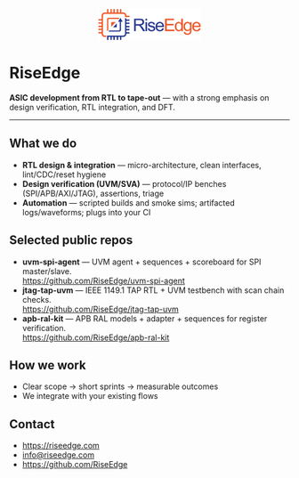 <!-- Org profile README for github.com/RiseEdge -->

<p align="center">
  <img src="https://raw.githubusercontent.com/RiseEdge/riseedge.github.io/main/assets/logo.png" alt="RiseEdge logo" height="56">
</p>

<h1 align="left">RiseEdge</h1>
<p align="left"><b>ASIC development from RTL to tape-out</b> — with a strong emphasis on design verification, RTL integration, and DFT.</p>

---

## What we do
- **RTL design & integration** — micro-architecture, clean interfaces, lint/CDC/reset hygiene  
- **Design verification (UVM/SVA)** — protocol/IP benches (SPI/APB/AXI/JTAG), assertions, triage  
- **Automation** — scripted builds and smoke sims; artifacted logs/waveforms; plugs into your CI

## Selected public repos
- **uvm-spi-agent** — UVM agent + sequences + scoreboard for SPI master/slave.  
  https://github.com/RiseEdge/uvm-spi-agent
- **jtag-tap-uvm** — IEEE 1149.1 TAP RTL + UVM testbench with scan chain checks.  
  https://github.com/RiseEdge/jtag-tap-uvm
- **apb-ral-kit** — APB RAL models + adapter + sequences for register verification.  
  https://github.com/RiseEdge/apb-ral-kit

## How we work
- Clear scope → short sprints → measurable outcomes  
- We integrate with your existing flows

## Contact
-  https://riseedge.com  
-  info@riseedge.com  
-  https://github.com/RiseEdge
